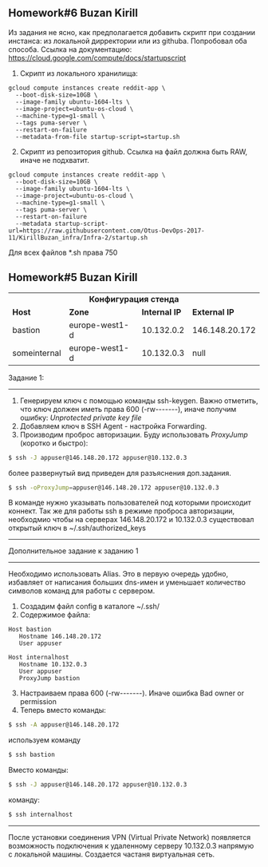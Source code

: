 Homework#6 Buzan Kirill
-----------------------
Из задания не ясно, как предполагается добавить скрипт при создании инстанса: из локальной дирректории или из githuba.
Попробовал оба способа.
Ссылка на документацию: https://cloud.google.com/compute/docs/startupscript
1) Скрипт из локального хранилища:
```gcloud
gcloud compute instances create reddit-app \
  --boot-disk-size=10GB \
  --image-family ubuntu-1604-lts \
  --image-project=ubuntu-os-cloud \
  --machine-type=g1-small \
  --tags puma-server \
  --restart-on-failure
  --metadata-from-file startup-script=startup.sh
  ```
2) Скрипт из репозитория github. Ссылка на файл должна быть RAW, иначе не подхватит.
```gcloud
gcloud compute instances create reddit-app \
  --boot-disk-size=10GB \
  --image-family ubuntu-1604-lts \
  --image-project=ubuntu-os-cloud \
  --machine-type=g1-small \
  --tags puma-server \
  --restart-on-failure
  --metadata startup-script-url=https://raw.githubusercontent.com/Otus-DevOps-2017-11/KirillBuzan_infra/Infra-2/startup.sh
```
Для всех файлов *.sh права 750

Homework#5 Buzan Kirill
-----------------------
<table>
  <tr>
    <td colspan=4 align=center> 
      <b> Конфигурация стенда </b>
    </td>
  </tr>
  <tr>
    <td>
      <b>Host</b>
    </td>
    <td>
      <b>Zone</b>
    </td>
    <td>
      <b>Internal IP</b>
    </td>
    <td>
      <b>External IP</b>
    </td>
  </tr>
  <tr>
    <td>
      bastion
    </td>
    <td>
      europe-west1-d
    </td>
    <td>
      10.132.0.2
    </td>
    <td>
      146.148.20.172
    </td>
  </tr>  
    <tr>
    <td>
      someinternal
    </td>
    <td>
      europe-west1-d
    </td>
    <td>
      10.132.0.3
    </td>
    <td>
      null
    </td>
  </tr> 
</table

***********
Задание 1:
***********
1. Генерируем ключ с помощью команды ssh-keygen. Важно отметить, что ключ должен иметь права 600 (-rw-------), иначе получим ошибку: *Unprotected private key file*
2. Добавляем ключ в SSH Agent - настройка Forwarding. 
3. Производим проброс авторизации. Буду использовать *ProxyJump* (коротко и быстро):
```bash
$ ssh -J appuser@146.148.20.172 appuser@10.132.0.3 
```
более развернутый вид приведен для разъяснения доп.задания.
```bash
$ ssh -oProxyJump=appuser@146.148.20.172 appuser@10.132.0.3 
```
В команде нужно указывать пользователей под которыми происходит коннект. Так же для работы ssh в режиме проброcа авторизации, необходмио чтобы на серверах 146.148.20.172 и 10.132.0.3 существовал открытый ключ в ~/.ssh/authorized_keys

*********
Дополнительное задание к заданию 1
*********
Необходимо использовать Alias. Это в первую очередь удобно, избавляет от написания больших dns-имен и уменьшает количество символов команд для работы с сервером.
1. Создадим файл config в каталоге ~/.ssh/
2. Содержимое файла:
```
Host bastion
   Hostname 146.148.20.172
   User appuser

Host internalhost
   Hostname 10.132.0.3
   User appuser
   ProxyJump bastion
```   
3. Настраиваем права 600 (-rw-------). Иначе ошибка Bad owner or permission
4. Теперь вместо команды:
```bash
$ ssh -A appuser@146.148.20.172 
```
используем команду 
```bash
$ ssh bastion
```
Вместо команды:
```bash
$ ssh -J appuser@146.148.20.172 appuser@10.132.0.3
```
команду:
```bash
$ ssh internalhost
```
**********
После установки соединения VPN (Virtual Private Network) появляется возможность подключения к удаленному серверу 10.132.0.3 напрямую с локальной машины. Создается частаня виртуальная сеть.
